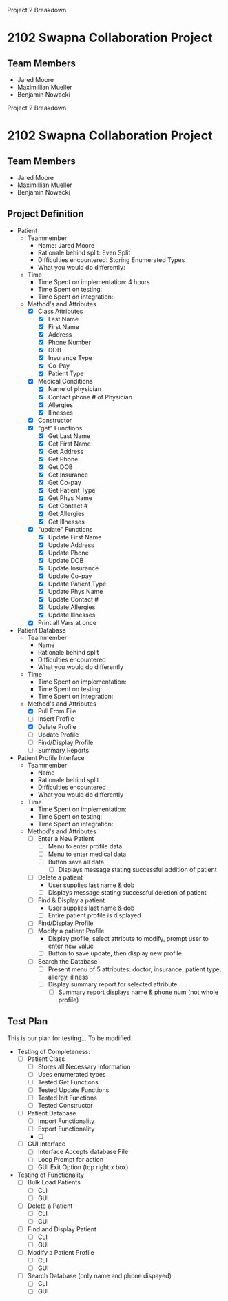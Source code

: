Project 2 Breakdown

# 2102 Swapna Collaboration Project

## Team Members
- Jared Moore
- Maximillian Mueller
- Benjamin Nowacki

Project 2 Breakdown

# 2102 Swapna Collaboration Project

## Team Members
- Jared Moore
- Maximillian Mueller
- Benjamin Nowacki

## Project Definition
- Patient
	- Teammember
		- Name: Jared Moore
		- Rationale behind split: Even Split
		- Difficulties encountered: Storing Enumerated Types
		- What you would do differently:
	- Time
		- Time Spent on implementation: 4 hours
		- Time Spent on testing: 
		- Time Spent on integration:
	- Method's and Attributes
        - [x]   Class Attributes
            - [x]   Last Name
            - [x]   First Name
            - [x]   Address
            - [x]   Phone Number
            - [x]   DOB
            - [x]   Insurance Type
            - [x]   Co-Pay
            - [x]   Patient Type
        - [x]   Medical Conditions
            - [x]   Name of physician
            - [x]   Contact phone # of Physician
            - [x]   Allergies
            - [x]   Illnesses
        - [x]   Constructor
        - [x]   "get" Functions
            - [x]   Get Last Name
            - [x]   Get First Name
            - [x]   Get Address
            - [x]   Get Phone
            - [x]   Get DOB
            - [x]   Get Insurance
            - [x]   Get Co-pay
            - [x]   Get Patient Type
            - [x]   Get Phys Name
            - [x]   Get Contact #
            - [x]   Get Allergies
            - [x]   Get Illnesses
        - [x]   "update" Functions
            - [x]   Update First Name
            - [x]   Update Address
            - [x]   Update Phone
            - [x]   Update DOB
            - [x]   Update Insurance
            - [x]   Update Co-pay
            - [x]   Update Patient Type
            - [x]   Update Phys Name
            - [x]   Update Contact #
            - [x]   Update Allergies
            - [x]   Update Illnesses
        - [x] Print all Vars at once
- Patient Database
	- Teammember
		- Name
		- Rationale behind split
		- Difficulties encountered
		- What you would do differently
	- Time
		- Time Spent on implementation:
		- Time Spent on testing:
		- Time Spent on integration:
	- Method's and Attributes
		- [x] Pull From File
		- [ ]   Insert Profile
		- [x]   Delete Profile
		- [ ]   Update Profile
		- [ ]   Find/Display Profile
		- [ ]   Summary Reports
- Patient Profile Interface
    - Teammember
        - Name
        - Rationale behind split
        - Difficulties encountered
        - What you would do differently
    - Time
        - Time Spent on implementation:
        - Time Spent on testing:
        - Time Spent on integration:
    - Method's and Attributes
        - [ ]   Enter a New Patient
            - [ ] Menu to enter profile data
            - [ ] Menu to enter medical data
            - [ ] Button save all data
                - [ ] Displays message stating successful addition of patient  
        - [ ]   Delete a patient
            - User supplies last name & dob
            - [ ] Displays message stating successful deletion of patient
        - [ ]   Find & Display a patient
            - User supplies last name & dob
            - [ ] Entire patient profile is displayed
        - [ ]   Find/Display Profile
        - [ ]   Modify a patient Profile
            - Display profile, select attribute to modify, prompt user to enter new value
            - [ ] Button to save update, then display new profile
        - [ ]   Search the Database
            - [ ] Present menu of 5 attributes: doctor, insurance, patient type, allergy, illness
            - [ ] Display summary report for selected attribute
                - [ ] Summary report displays name & phone num (not whole profile) 

## Test Plan
This is our plan for testing... To be modified.
- Testing of Completeness:
  - [ ] Patient Class
    - [ ] Stores all Necessary information
    - [ ] Uses enumerated types
    - [ ] Tested Get Functions
    - [ ] Tested Update Functions
    - [ ] Tested Init Functions
    - [ ] Tested Constructor
  - [ ] Patient Database
    - [ ] Import Functionality
    - [ ] Export Functionality
    - [ ] 
  - [ ] GUI Interface
    - [ ] Interface Accepts database File
    - [ ] Loop Prompt for action
    - [ ] GUI Exit Option (top right x box)
- Testing of Functionality
  - [ ] Bulk Load Patients
    - [ ] CLI
    - [ ] GUI
  - [ ] Delete a Patient
    - [ ] CLI
    - [ ] GUI
  - [ ] Find and Display Patient
    - [ ] CLI
    - [ ] GUI
  - [ ] Modify a Patient Profile
    - [ ] CLI
    - [ ] GUI
  - [ ] Search Database (only name and phone dispayed)
    - [ ] CLI
    - [ ] GUI